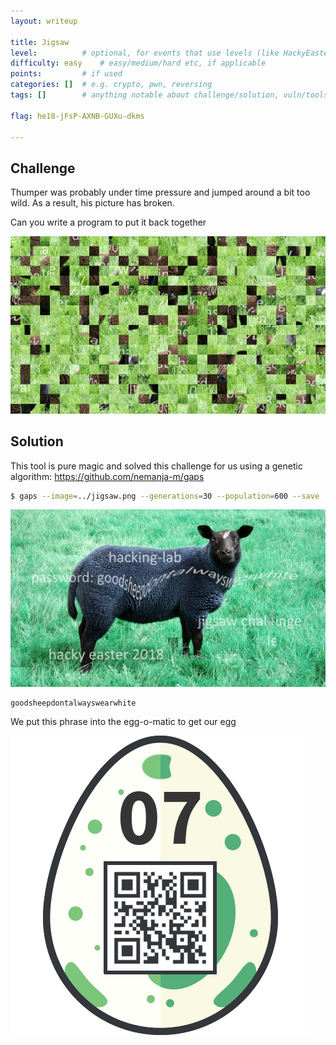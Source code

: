 ```yaml
---
layout: writeup

title: Jigsaw
level:          # optional, for events that use levels (like HackyEaster)
difficulty: easy    # easy/medium/hard etc, if applicable
points:         # if used
categories: []  # e.g. crypto, pwn, reversing
tags: []        # anything notable about challenge/solution, vuln/tools/etc

flag: he18-jFsP-AXNB-GUXu-dkms

---
```


## Challenge

Thumper was probably under time pressure and jumped around a bit too wild. As a result, his picture has broken.

Can you write a program to put it back together

![](writeupfiles/chall07/jigsaw.png)

## Solution

This tool is pure magic and solved this challenge for us using a genetic algorithm: https://github.com/nemanja-m/gaps

```bash
$ gaps --image=../jigsaw.png --generations=30 --population=600 --save
```

![](writeupfiles/chall07/solved.jpg)

```
goodsheepdontalwayswearwhite
```

We put this phrase into the egg-o-matic to get our egg


![](writeupfiles/chall07/egg.png)


